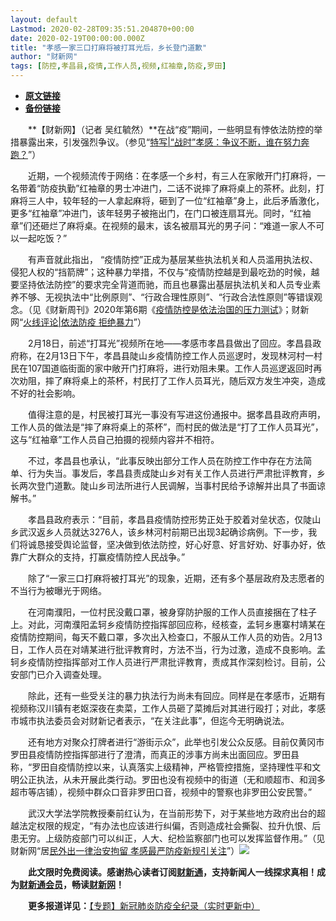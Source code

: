 ```yaml
---
layout: default
Lastmod: 2020-02-28T09:35:51.204870+00:00
date: 2020-02-19T00:00:00.000Z
title: "孝感一家三口打麻将被打耳光后，乡长登门道歉"
author: "财新网"
tags: [防控,孝昌县,疫情,工作人员,视频,红袖章,防疫,罗田]
---
```


* [**原文链接**](http://www.caixin.com/2020-02-19/101517467.html)
* [**备份链接**](http://archive.is/SXm5l)


　　**【财新网】（记者 吴红毓然）**在战“疫”期间，一些明显有悖依法防控的举措暴露出来，引发强烈争议。（参见“[特写|“战时”孝感：争议不断，谁在努力奔跑？](http://www.caixin.com/2020-02-18/101516881.html)”）

　　近期，一个视频流传于网络：在孝感一个乡村，有三人在家敞开门打麻将，一名带着“防疫执勤”红袖章的男士冲进门，二话不说摔了麻将桌上的茶杯。此刻，打麻将三人中，较年轻的一人拿起麻将，砸到了一位“红袖章”身上，此后矛盾激化，更多“红袖章”冲进门，该年轻男子被拖出门，在门口被连扇耳光。同时，“红袖章”们还砸烂了麻将桌。在视频的最末，该名被扇耳光的男子问：“难道一家人不可以一起吃饭？”

　　有声音就此指出， “疫情防控”正成为基层某些执法机关和人员滥用执法权、侵犯人权的“挡箭牌”；这种暴力举措，不仅与“疫情防控越是到最吃劲的时候，越要坚持依法防控”的要求完全背道而驰，而且也暴露出基层执法机关和人员专业素养不够、无视执法中“比例原则”、“行政合理性原则”、“行政合法性原则”等错误观念。（见《财新周刊》2020年第6期《[疫情防控是依法治国的压力测试](http://weekly.caixin.com/2020-02-15/101515723.html)》；财新网“[火线评论|依法防疫 拒绝暴力](http://opinion.caixin.com/2020-02-17/101516639.html)”）

　　2月18日，前述“打耳光”视频所在地——孝感市孝昌县做出了回应。孝昌县政府称，在2月13日下午，孝昌县陡山乡疫情防控工作人员巡逻时，发现林河村一村民在107国道临街面的家中敞开门打麻将，进行劝阻未果。工作人员巡逻返回时再次劝阻，摔了麻将桌上的茶杯，村民打了工作人员耳光，随后双方发生冲突，造成不好的社会影响。

　　值得注意的是，村民被打耳光一事没有写进这份通报中。据孝昌县政府声明，工作人员的做法是“摔了麻将桌上的茶杯”，而村民的做法是“打了工作人员耳光”，这与“红袖章”工作人员自己拍摄的视频内容并不相符。

　　不过，孝昌县也承认，“此事反映出部分工作人员在防控工作中存在方法简单、行为失当。事发后，孝昌县责成陡山乡对有关工作人员进行严肃批评教育，乡长两次登门道歉。陡山乡司法所进行人民调解，当事村民给予谅解并出具了书面谅解书。”

　　孝昌县政府表示：“目前，孝昌县疫情防控形势正处于胶着对垒状态，仅陡山乡武汉返乡人员就达3276人，该乡林河村前期已出现3起确诊病例。下一步，我们将诚恳接受舆论监督，坚决做到依法防控，好心好意、好言好劝、好事办好，依靠广大群众的支持，打赢疫情防控人民战争。”

　　除了“一家三口打麻将被打耳光”的现象，近期，还有多个基层政府及志愿者的不当行为被曝光于网络。

　　在河南濮阳，一位村民没戴口罩，被身穿防护服的工作人员直接捆在了柱子上。对此，河南濮阳孟轲乡疫情防控指挥部回应称，经核查，孟轲乡惠寨村靖某在疫情防控期间，每天不戴口罩，多次出入检查口，不服从工作人员的劝告。2月13日，工作人员在对靖某进行批评教育时，方法不当，行为过激，造成不良影响。孟轲乡疫情防控指挥部对工作人员进行严肃批评教育，责成其作深刻检讨。目前，公安部门已介入调查处理。

　　除此，还有一些受关注的暴力执法行为尚未有回应。同样是在孝感市，近期有视频称汉川镇有老妪深夜在卖菜，工作人员砸了菜摊后对其进行殴打；对此，孝感市城市执法委员会对财新记者表示，“在关注此事”，但迄今无明确说法。

　　还有地方对聚众打牌者进行“游街示众”，此举也引发公众反感。目前仅黄冈市罗田县疫情防控指挥部进行了澄清，而真正的涉事方尚未出面回应。罗田县称，“罗田自疫情防控以来，认真落实上级精神，严格管控措施，坚持理性平和文明公正执法，从未开展此类行动。罗田也没有视频中的街道（无和顺超市、和润多超市等店铺），视频中群众口音非罗田口音，视频中的警察也非罗田公安民警。”

　　武汉大学法学院教授秦前红认为，在当前形势下，对于某些地方政府出台的超越法定权限的规定，“有办法也应该进行纠偏，否则造成社会撕裂、拉升仇恨、后患无穷。上级防疫部门可以纠正，人大、纪检监察部门也可以发挥监督作用。”（见财新网“居[民外出一律治安拘留 孝感最严防疫新规引关注](http://china.caixin.com/2020-02-17/101516604.html)”）[![](/images/post/d02a42d9cb3dec9320e5f550278911c7.ico)](http://www.caixin.com/2020-02-19/101517467.html)

　　**此文限时免费阅读。感谢热心读者订阅[财新通](http://mall.caixin.com/mall/web/product/product.html?id=733&originReferrer=appfree&channelSource=appfree)，支持新闻人一线探求真相！成为[财新通会员](http://mall.caixin.com/mall/web/list/list.html?type=127&originReferrer=appfree&channelSource=appfree)，畅读[财新网](https://datayi.cn/1lnZaaidYRRn)！**

　　**更多报道详见：**[【专题】新冠肺炎防疫全纪录（实时更新中）](http://m.app.caixin.com/m_topic_detail/1473.html)

